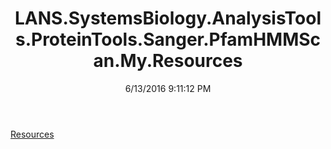﻿---
title: LANS.SystemsBiology.AnalysisTools.ProteinTools.Sanger.PfamHMMScan.My.Resources
date: 6/13/2016 9:11:12 PM
---

[Resources](T-LANS.SystemsBiology.AnalysisTools.ProteinTools.Sanger.PfamHMMScan.My.Resources.Resources.html)
